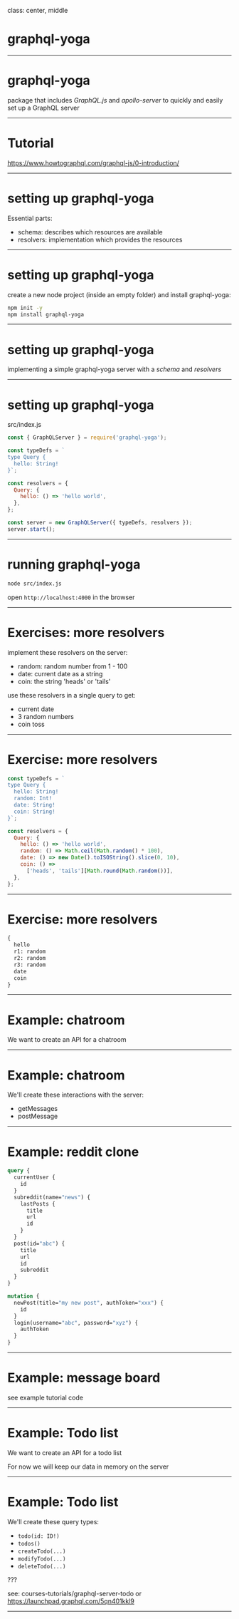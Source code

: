 class: center, middle

# graphql-yoga

---

# graphql-yoga

package that includes _GraphQL.js_ and _apollo-server_ to quickly and easily set up a GraphQL server

---

# Tutorial

https://www.howtographql.com/graphql-js/0-introduction/

---

# setting up graphql-yoga

Essential parts:

- schema: describes which resources are available
- resolvers: implementation which provides the resources

---

# setting up graphql-yoga

create a new node project (inside an empty folder) and install graphql-yoga:

```bash
npm init -y
npm install graphql-yoga
```

---

# setting up graphql-yoga

implementing a simple graphql-yoga server with a _schema_ and _resolvers_

---

# setting up graphql-yoga

src/index.js

```js
const { GraphQLServer } = require('graphql-yoga');

const typeDefs = `
type Query {
  hello: String!
}`;

const resolvers = {
  Query: {
    hello: () => 'hello world',
  },
};

const server = new GraphQLServer({ typeDefs, resolvers });
server.start();
```

---

# running graphql-yoga

```bash
node src/index.js
```

open `http://localhost:4000` in the browser

---

# Exercises: more resolvers

implement these resolvers on the server:

- random: random number from 1 - 100
- date: current date as a string
- coin: the string 'heads' or 'tails'

use these resolvers in a single query to get:

- current date
- 3 random numbers
- coin toss

---

# Exercise: more resolvers

```js
const typeDefs = `
type Query {
  hello: String!
  random: Int!
  date: String!
  coin: String!
}`;

const resolvers = {
  Query: {
    hello: () => 'hello world',
    random: () => Math.ceil(Math.random() * 100),
    date: () => new Date().toISOString().slice(0, 10),
    coin: () =>
      ['heads', 'tails'][Math.round(Math.random())],
  },
};
```

---

# Exercise: more resolvers

```graphql
{
  hello
  r1: random
  r2: random
  r3: random
  date
  coin
}
```

---

# Example: chatroom

We want to create an API for a chatroom

---

# Example: chatroom

We'll create these interactions with the server:

- getMessages
- postMessage

---

# Example: reddit clone

```graphql
query {
  currentUser {
    id
  }
  subreddit(name="news") {
    lastPosts {
      title
      url
      id
    }
  }
  post(id="abc") {
    title
    url
    id
    subreddit
  }
}

mutation {
  newPost(title="my new post", authToken="xxx") {
    id
  }
  login(username="abc", password="xyz") {
    authToken
  }
}
```

---

# Example: message board

see example tutorial code

---

# Example: Todo list

We want to create an API for a todo list

For now we will keep our data in memory on the server

---

# Example: Todo list

We'll create these query types:

- `todo(id: ID!)`
- `todos()`
- `createTodo(...)`
- `modifyTodo(...)`
- `deleteTodo(...)`

???

see:
courses-tutorials/graphql-server-todo
or
https://launchpad.graphql.com/5qn401kkl9

---

